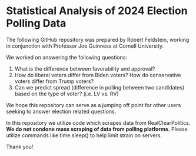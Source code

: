 # Statistical Analysis of 2024 Election Polling Data

The following GitHub repository was prepared by Robert Feldstein, working in conjunction with Professor Joe Guinness at Cornell University. 

We worked on answering the following questions:

1. What is the difference between favorability and approval?
2. How do liberal voters differ from Biden voters? How do conservative voters differ from Trump voters?
3. Can we predict spread (difference in polling between two candidates) based on the type of voter? (i.e. LV vs. RV)

We hope this repository can serve as a jumping off point for other users seeking to answer election related questions. 

In this repository we utilize code which scrapes data from RealClearPolitics. **We do not condone mass scraping of data from polling platforms.** Please utilize commands like time.sleep()
to help limit strain on servers.

Thank you!
